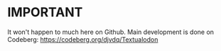 # IMPORTANT
It won't happen to much here on Github. Main development is done on Codeberg: https://codeberg.org/djvdq/Textualodon
